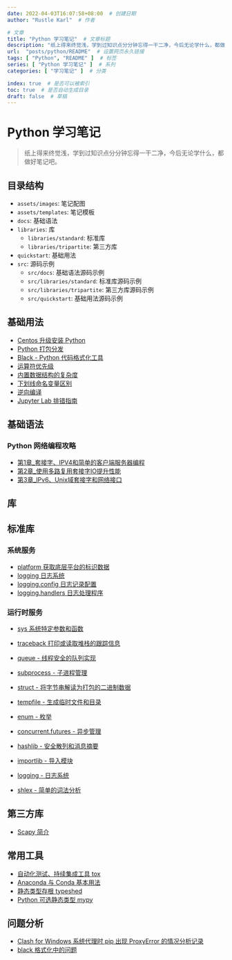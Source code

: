 ```yaml
---
date: 2022-04-03T16:07:58+08:00  # 创建日期
author: "Rustle Karl"  # 作者

# 文章
title: "Python 学习笔记"  # 文章标题
description: "纸上得来终觉浅，学到过知识点分分钟忘得一干二净，今后无论学什么，都做好笔记吧。"
url:  "posts/python/README"  # 设置网页永久链接
tags: [ "Python", "README" ]  # 标签
series: [ "Python 学习笔记" ]  # 系列
categories: [ "学习笔记" ]  # 分类

index: true  # 是否可以被索引
toc: true  # 是否自动生成目录
draft: false  # 草稿
---
```


# Python 学习笔记

> 纸上得来终觉浅，学到过知识点分分钟忘得一干二净，今后无论学什么，都做好笔记吧。

## 目录结构

- `assets/images`: 笔记配图
- `assets/templates`: 笔记模板
- `docs`: 基础语法
- `libraries`: 库
  - `libraries/standard`: 标准库
  - `libraries/tripartite`: 第三方库
- `quickstart`: 基础用法
- `src`: 源码示例
  - `src/docs`: 基础语法源码示例
  - `src/libraries/standard`: 标准库源码示例
  - `src/libraries/tripartite`: 第三方库源码示例
  - `src/quickstart`: 基础用法源码示例

## 基础用法

- [Centos 升级安装 Python](quickstart/install/centos.md)
- [Python 打包分发](quickstart/dist.md)
- [Black - Python 代码格式化工具](docs/others/black.md)
- [运算符优先级](docs/others/priority.md)
- [内置数据结构的复杂度](docs/others/complexity.md)
- [下划线命名变量区别](docs/others/variable.md)
- [逆向编译](docs/others/decompile.md)
- [Jupyter Lab 排错指南](docs/others/jupyterlab.md)

## 基础语法

### Python 网络编程攻略

- [第1章_套接字、IPV4和简单的客户端服务器编程](docs/Python网络编程攻略/第1章_套接字、IPV4和简单的客户端服务器编程.md)
- [第2章_使用多路复用套接字IO提升性能](docs/Python网络编程攻略/第2章_使用多路复用套接字IO提升性能.md)
- [第3章_IPv6、Unix域套接字和网络接口](docs/Python网络编程攻略/第3章_IPv6、Unix域套接字和网络接口.md)

## 库

## 标准库

### 系统服务

- [platform 获取底层平台的标识数据](libraries/standard/os/platform.md)
- [logging 日志系统](libraries/standard/os/logging.md)
- [logging.config 日志记录配置](libraries/standard/os/logging.config.md)
- [logging.handlers 日志处理程序](libraries/standard/os/logging.handlers.md)

### 运行时服务

- [sys 系统特定参数和函数](libraries/standard/runtime/sys.md)
- [traceback 打印或读取堆栈的跟踪信息](libraries/standard/runtime/traceback.md)

- [queue - 线程安全的队列实现](libraries/standard/queue.md)
- [subprocess - 子进程管理](libraries/standard/subprocess.md)
- [struct - 将字节串解读为打包的二进制数据](libraries/standard/struct.md)
- [tempfile - 生成临时文件和目录](libraries/standard/tempfile.md)
- [enum - 枚举](libraries/standard/enum.md)
- [concurrent.futures - 异步管理](libraries/standard/concurrent_futures.md)
- [hashlib - 安全散列和消息摘要](libraries/standard/hashlib.md)
- [importlib - 导入模块](libraries/standard/importlib.md)
- [logging - 日志系统](libraries/standard/logging.md)
- [shlex - 简单的词法分析](libraries/standard/shlex.md)

## 第三方库

- [Scapy 简介](libraries/tripartite/scapy/README.md) 

## 常用工具

- [自动化测试、持续集成工具 tox](tools/tox.md)
- [Anaconda 与 Conda 基本用法](tools/conda.md)
- [静态类型存根 typeshed](tools/typeshed.md)
- [Python 可选静态类型 mypy](tools/mypy.md)

## 问题分析

- [Clash for Windows 系统代理时 pip 出现 ProxyError 的情况分析记录](issues/network/proxy/pip.md)
- [black 格式化中的问题](issues/tools/black.md)
